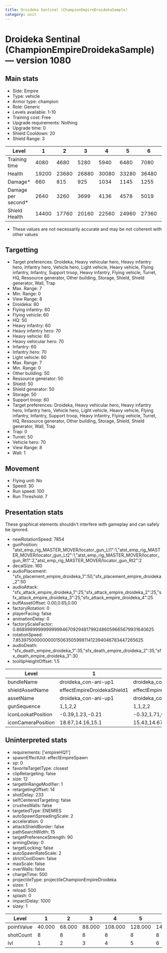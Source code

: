 ```yaml
---
title: Droideka Sentinal (ChampionEmpireDroidekaSample)
category: unit
---
```


# Droideka Sentinal (ChampionEmpireDroidekaSample) — version 1080

## Main stats

  * Side: Empire
  * Type: vehicle
  * Armor type: champion
  * Role: Generic
  * Levels available: 1-10
  * Training cost: Free
  * Upgrade requirements: Nothing
  * Upgrade time: 0
  * Shield Cooldown: 20
  * Shield Range: 3

|Level             |1    |2    |3    |4    |5    |6    |7    |8    |9    |10   |
|------------------|-----|-----|-----|-----|-----|-----|-----|-----|-----|-----|
|Training time     |4080 |4680 |5280 |5940 |6480 |7080 |7680 |8340 |8340 |8340 |
|Health            |19200|23680|26880|30080|33280|36480|39040|41600|43840|46080|
|Damage*           |660  |815  |925  |1034 |1145 |1255 |1343 |965  |1036 |1106 |
|Damage per second*|2640 |3260 |3699 |4136 |4578 |5019 |5370 |5721 |6216 |6636 |
|Shield Health     |14400|17760|20160|22560|24960|27360|29280|31200|32400|33600|

* These values are not necessarily accurate and may be not coherent with other values

## Targetting

  * Target preferences: Droideka, Heavy vehicular hero, Heavy infantry hero, Infantry hero, Vehicle hero, Light vehicle, Heavy vehicle, Flying infantry, Infantry, Support troop, Heavy infantry, Flying vehicle, Turret, HQ, Ressource generator, Other building, Storage, Shield, Shield generator, Wall, Trap
  * Max. Range: 7
  * Min. Range: 0
  * View Range: 8
  * Droideka: 80
  * Flying infantry: 60
  * Flying vehicle: 60
  * HQ: 50
  * Heavy infantry: 60
  * Heavy infantry hero: 70
  * Heavy vehicle: 60
  * Heavy vehicular hero: 70
  * Infantry: 60
  * Infantry hero: 70
  * Light vehicle: 60
  * Max. Range: 7
  * Min. Range: 0
  * Other building: 50
  * Ressource generator: 50
  * Shield: 50
  * Shield generator: 50
  * Storage: 50
  * Support troop: 60
  * Target preferences: Droideka, Heavy vehicular hero, Heavy infantry hero, Infantry hero, Vehicle hero, Light vehicle, Heavy vehicle, Flying infantry, Infantry, Support troop, Heavy infantry, Flying vehicle, Turret, HQ, Ressource generator, Other building, Storage, Shield, Shield generator, Wall, Trap
  * Trap: 0
  * Turret: 50
  * Vehicle hero: 70
  * View Range: 8
  * Wall: 1

## Movement

  * Flying unit: No
  * Speed: 30
  * Run speed: 100
  * Run Threshold: 7

## Presentation stats

These graphical elements shouldn't interfere with gameplay and can safely be ignored.

  * newRotationSpeed: 7854
  * gunPosition: "atst_emp_rig_MASTER_MOVER/locator_gun_Lt1":1,"atst_emp_rig_MASTER_MOVER/locator_gun_Lt2":1,"atst_emp_rig_MASTER_MOVER/locator_gun_Rt1":2,"atst_emp_rig_MASTER_MOVER/locator_gun_Rt2":2
  * decalSize: 160
  * audioPlacement: "sfx_placement_empire_droideka_1":50,"sfx_placement_empire_droideka_2":50
  * audioAttack: "sfx_attack_empire_droideka_1":25,"sfx_attack_empire_droideka_2":25,"sfx_attack_empire_droideka_3":25,"sfx_attack_empire_droideka_4":25
  * buffAssetOffset: 0.00,0.65,0.00
  * factoryRotation: 0
  * playerFacing: false
  * animationDelay: 0
  * factoryScaleFactor: 0.8689999999999999946709294817992486059665679931640625
  * rotationSpeed: 7.8539750000000001506350599811412394046783447265625
  * audioDeath: "sfx_death_empire_droideka_1":35,"sfx_death_empire_droideka_2":35,"sfx_death_empire_droideka_3":30
  * tooltipHeightOffset: 1.5

|Level             |1                          |2                           |3                           |4                           |5                           |6                           |7                           |8                           |9                           |10                          |
|------------------|---------------------------|----------------------------|----------------------------|----------------------------|----------------------------|----------------------------|----------------------------|----------------------------|----------------------------|----------------------------|
|bundleName        |droideka_con-ani-up1       |droideka_con-ani-up10       |droideka_con-ani-up10       |droideka_con-ani-up20       |droideka_con-ani-up20       |droideka_con-ani-up30       |droideka_con-ani-up30       |droideka_con-ani-up40       |droideka_con-ani-up40       |droideka_con-ani-up40       |
|shieldAssetName   |effectEmpireDroidekaShield1|effectEmpireDroidekaShield10|effectEmpireDroidekaShield10|effectEmpireDroidekaShield20|effectEmpireDroidekaShield20|effectEmpireDroidekaShield30|effectEmpireDroidekaShield30|effectEmpireDroidekaShield40|effectEmpireDroidekaShield40|effectEmpireDroidekaShield40|
|assetName         |droideka_con-ani-up1       |droideka_con-ani-up10       |droideka_con-ani-up10       |droideka_con-ani-up20       |droideka_con-ani-up20       |droideka_con-ani-up30       |droideka_con-ani-up30       |droideka_con-ani-up40       |droideka_con-ani-up40       |droideka_con-ani-up40       |
|gunSequence       |1,1,2,2                    |1,1,2,2                     |1,1,2,2                     |1,1,2,2                     |1,1,2,2                     |1,1,2,2                     |1,1,2,2                     |1,1,1,2,2,2                 |1,1,1,2,2,2                 |1,1,1,2,2,2                 |
|iconLookatPosition|-0.39,1.23,-0.21           |-0.32,1.71,0.09             |-0.32,1.71,0.09             |-0.19,1.6,0                 |-0.19,1.6,0                 |-0.1,1.43,0.08              |-0.1,1.43,0.08              |-0.35,1.49,0.26             |-0.35,1.49,0.26             |-0.35,1.49,0.26             |
|iconCameraPosition|18.67,14.16,15.1           |15.43,14.67,18.88           |15.43,14.67,18.88           |15.88,14.81,19.14           |15.88,14.81,19.14           |15.91,14.58,19.08           |15.91,14.58,19.08           |21.79,18.39,13.58           |21.79,18.39,13.58           |21.79,18.39,13.58           |

## Uninterpreted stats

  * requirements: ['empireHQ1']
  * spawnEffectUid: effectEmpireSpawn
  * xp: 0
  * favoriteTargetType: closest
  * clipRetargeting: false
  * size: 12
  * targetInRangeModifier: 1
  * retargetingOffset: 14
  * shotDelay: 233
  * selfCenteredTargeting: false
  * crushesWalls: false
  * targetedType: ENEMIES
  * autoSpawnSpreadingScale: 2
  * acceleration: 0
  * attackShieldBorder: false
  * pathSearchWidth: 15
  * targetPreferenceStrength: 90
  * armingDelay: 0
  * targetLocking: false
  * autoSpawnRateScale: 2
  * strictCoolDown: false
  * maxScale: false
  * overWalls: false
  * chargeTime: 500
  * projectileType: projectileChampionEmpireDroideka
  * sizex: 1
  * reload: 500
  * splash: 0
  * impactDelay: 1000
  * sizey: 1

|Level     |1     |2     |3     |4      |5      |6      |7      |8      |9      |10     |
|----------|------|------|------|-------|-------|-------|-------|-------|-------|-------|
|pointValue|40.000|68.000|88.000|108.000|128.000|148.000|172.000|200.000|200.000|200.000|
|shotCount |8     |8     |8     |8      |8      |8      |8      |12     |12     |12     |
|lvl       |1     |2     |3     |4      |5      |6      |7      |8      |9      |10     |

